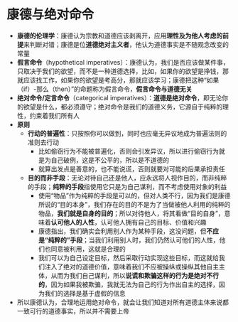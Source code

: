 # 康德与绝对命令
* **康德的伦理学**：康德认为宗教和道德应该剥离开，应用**理性及为他人考虑的前提**来判断对错；康德是位**道德绝对主义者**，他认为道德事实是不随观念改变的常量
* **假言命令**（hypothetical imperatives）：康德认为，我们是否应该做某件事，只取决于我们的欲望，而不是一种道德选择，比如，如果你的欲望是挣钱，那就应该找工作，如果你的欲望是考高分，那就应该学习；康德把这种“如果（if）-那么（then）”的命题称为假言命令，**假言命令与道德无关**
* **绝对命令/定言命令**（categorical imperatives）：**道德是绝对命令**，即无论你的欲望是什么，都必须遵守；绝对命令是我们的道德义务，它源自于纯粹的理性，约束着我们所有人
* **原则**
  * **行动的普遍性**：只按照你可以做到，同时也应毫无异议地成为普遍法则的准则去行动
    * 比如偷窃行为不能被普遍化，否则会引发异议，所以进行偷窃行为就是为自己破例，这是不公平的，所以是不道德的
    * 就算出发点是善意的，也不能说谎，否则就要对可能的后果承担责任
  * **目的而非手段**：无论对待自己还是他人，应永远将人视作目的，而非纯粹的手段；**纯粹的手段**指使用它只是为自己谋利，而不考虑使用对象的利益
    * 使用“物品”作为纯粹的手段是可以的，但对人类不行，因为我们是康德所说的“目的本身”，我们存在的目的不是为了当做被他人利用的纯粹的物品，**我们就是自身的目的**；所以对待他人，将其看做“目的自身”，意味着**认可他人的人性**，认可他人拥有自己的目标、价值和兴趣
    * 康德指出，我们确实会利用别人作为某种手段，这没问题，但**不应是“纯粹的”手段**；当我们利用别人时，我们仍然认可他们的人性，他们也同意被利用，这就是合理的
    * 我们可以为自己设定目标，然后采取行动实现这些目标，而这就给我们注入了绝对的道德价值，意味着我们不应被操纵或操纵其他自主主体，从而为我们自己谋利，所以**说谎和欺骗这样的行为是绝对不行的**，因为如果我被欺骗，我就无法为自己的行为作出自主的选择，因为我们的选择是基于虚假的信息
* 所以康德认为，合理地运用绝对命令，就会让我们知道对所有道德主体来说都一致可行的道德事实，所以并不需要上帝